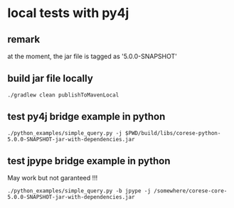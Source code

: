 # local tests with py4j

## remark

at the moment, the jar file is tagged as '5.0.0-SNAPSHOT'

## build jar file locally

```
./gradlew clean publishToMavenLocal
```

## test py4j bridge example in python

```
./python_examples/simple_query.py -j $PWD/build/libs/corese-python-5.0.0-SNAPSHOT-jar-with-dependencies.jar
```


## test jpype bridge example in python

May work but not garanteed !!!

```
./python_examples/simple_query.py -b jpype -j /somewhere/corese-core-5.0.0-SNAPSHOT-jar-with-dependencies.jar
```

#
